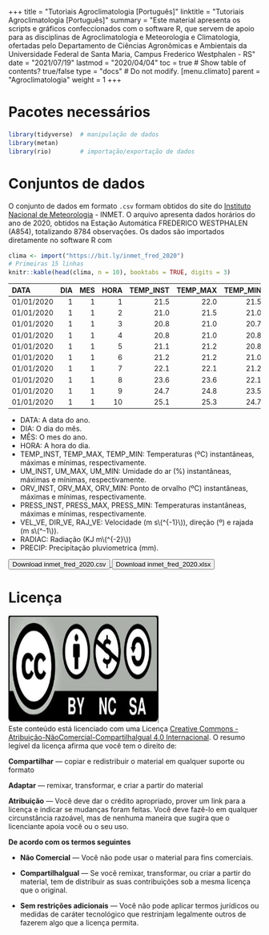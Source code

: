 +++
title = "Tutoriais Agroclimatologia [Português]"
linktitle = "Tutoriais Agroclimatologia [Português]"
summary = "Este material apresenta os scripts e gráficos confeccionados com o software R, que servem de apoio para as disciplinas de Agroclimatologia e Meteorologia e Climatologia, ofertadas pelo Departamento de Ciências Agronômicas e Ambientais da Universidade Federal de Santa Maria, Campus Frederico Westphalen - RS"
date = "2021/07/19"
lastmod = "2020/04/04"
toc = true  # Show table of contents? true/false
type = "docs"  # Do not modify.
[menu.climato]
    parent = "Agroclimatologia"
    weight = 1
+++





# <i class="fas fa-box-open"></i> Pacotes necessários


```r
library(tidyverse)  # manipulação de dados
library(metan)
library(rio)        # importação/exportação de dados
```


# <i class="fas fa-database"></i> Conjuntos de dados

O conjunto de dados em formato `.csv` formam obtidos do site do [Instituto Nacional de Meteorologia](https://tempo.inmet.gov.br/TabelaEstacoes/A001) - INMET. O arquivo apresenta dados horários do ano de 2020, obtidos na Estação Automática FREDERICO WESTPHALEN (A854), totalizando 8784 observações. Os dados são importados diretamente no software R com

```r
clima <- import("https://bit.ly/inmet_fred_2020")
# Primeiras 15 linhas
knitr::kable(head(clima, n = 10), booktabs = TRUE, digits = 3)
```



|DATA       | DIA| MES| HORA| TEMP_INST| TEMP_MAX| TEMP_MIN| UM_INST| UM_MAX| UM_MIN| ORV_INST| ORV_MAX| ORV_MIN| PRESS_INST| PRESS_MAX| PRESS_MIN| VEL_VE| DIR_VE| RAJ_VE|  RADIAC| PRECIP|
|:----------|---:|---:|----:|---------:|--------:|--------:|-------:|------:|------:|--------:|-------:|-------:|----------:|---------:|---------:|------:|------:|------:|-------:|------:|
|01/01/2020 |   1|   1|    1|      21.5|     22.0|     21.5|      94|     94|     92|     20.6|    20.9|    20.3|      952.8|     952.8|     952.7|    0.0|    216|    2.2|      NA|      0|
|01/01/2020 |   1|   1|    2|      21.0|     21.5|     21.0|      95|     95|     94|     20.2|    20.5|    20.2|      952.2|     952.8|     952.2|    0.0|    194|    0.5|      NA|      0|
|01/01/2020 |   1|   1|    3|      20.8|     21.0|     20.7|      96|     96|     95|     20.1|    20.2|    19.9|      951.6|     952.2|     951.5|    0.0|    194|    0.0|      NA|      0|
|01/01/2020 |   1|   1|    4|      20.8|     21.0|     20.8|      96|     96|     96|     20.0|    20.3|    20.0|      951.6|     951.7|     951.5|    0.0|    180|    0.0|      NA|      0|
|01/01/2020 |   1|   1|    5|      21.1|     21.2|     20.8|      96|     96|     96|     20.3|    20.5|    20.0|      951.8|     951.9|     951.6|    0.0|    186|    0.0|      NA|      0|
|01/01/2020 |   1|   1|    6|      21.2|     21.2|     21.0|      96|     96|     96|     20.5|    20.5|    20.3|      952.2|     952.2|     951.8|    0.1|    245|    0.8|    3.86|      0|
|01/01/2020 |   1|   1|    7|      22.1|     22.1|     21.2|      94|     96|     94|     21.0|    21.2|    20.4|      952.5|     952.5|     952.2|    0.5|    175|    1.1|  164.36|      0|
|01/01/2020 |   1|   1|    8|      23.6|     23.6|     22.1|      88|     94|     88|     21.5|    21.9|    21.0|      952.9|     953.0|     952.5|    0.3|      1|    1.8|  439.06|      0|
|01/01/2020 |   1|   1|    9|      24.7|     24.8|     23.5|      82|     88|     81|     21.5|    21.6|    20.7|      953.0|     953.0|     952.7|    1.5|    353|    2.7| 1170.25|      0|
|01/01/2020 |   1|   1|   10|      25.1|     25.3|     24.7|      81|     83|     79|     21.8|    22.0|    21.3|      953.2|     953.2|     952.7|    1.5|    250|    3.7|  795.01|      0|


* DATA: A data do ano.
* DIA: O dia do mês.
* MÊS: O mes do ano.
* HORA: A hora do dia.
* TEMP_INST,	TEMP_MAX,	TEMP_MIN: Temperaturas (ºC) instantâneas, máximas e mínimas, respectivamente.
* UM_INST,	UM_MAX,	UM_MIN: Umidade do ar (%) instantâneas, máximas e mínimas, respectivamente.
* ORV_INST,	ORV_MAX,	ORV_MIN: Ponto de orvalho (ºC) instantâneas, máximas e mínimas, respectivamente.
* PRESS_INST,	PRESS_MAX,	PRESS_MIN: Temperaturas instantâneas, máximas e mínimas, respectivamente.
* VEL_VE,	DIR_VE,	RAJ_VE: Velocidade (m s\\(^{-1}\\)), direção (º) e rajada (m s\\(^-1\\)).
* RADIAC: Radiação (KJ m\\(^{-2}\\))
* PRECIP: Precipitação pluviometrica (mm).

<a href="https://bit.ly/inmet_fred_2020" target="_blank" rel="noopener">
  <button class="btn btn-success"><i class="fa fa-save"></i> Download inmet_fred_2020.csv</button>
</a>


<a href="http://bit.ly/inmet_fred_2020_xlsx" target="_blank" rel="noopener">
  <button class="btn btn-success"><i class="fa fa-save"></i> Download inmet_fred_2020.xlsx</button>
</a>



# <i class="fab fa-creative-commons"></i> Licença

<a rel="license" href="http://creativecommons.org/licenses/by-nc-sa/4.0/" target="_blank" rel="noopener"><img alt="Licença Creative Commons" style="border-width:0" src="https://raw.githubusercontent.com/TiagoOlivoto/tiagoolivoto/master/static/img/gemsr/license.jpg" width="300" height="214" /></a><br />Este conteúdo está licenciado com uma Licença <a rel="license" href="http://creativecommons.org/licenses/by-nc-sa/4.0/">Creative Commons - Atribuição-NãoComercial-CompartilhaIgual 4.0 Internacional</a>. O resumo legível da licença afirma que você tem o direito de:

<i class="fas fa-check"></i> **Compartilhar** — copiar e redistribuir o material em qualquer suporte ou formato

<i class="fas fa-check"></i>**Adaptar** — remixar, transformar, e criar a partir do material

<i class="fas fa-check"></i>**Atribuição** — Você deve dar o crédito apropriado, prover um link para a licença e indicar se mudanças foram feitas. Você deve fazê-lo em qualquer circunstância razoável, mas de nenhuma maneira que sugira que o licenciante apoia você ou o seu uso.

<i class="fas fa-check"></i>**De acordo com os termos seguintes**

   * **Não Comercial** — Você não pode usar o material para fins comerciais.

   * **CompartilhaIgual** — Se você remixar, transformar, ou criar a partir do material, tem de distribuir as suas contribuições sob a mesma licença que o original.

   * **Sem restrições adicionais** — Você não pode aplicar termos jurídicos ou medidas de caráter tecnológico que restrinjam legalmente outros de fazerem algo que a licença permita.
